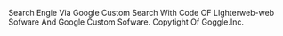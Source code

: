 Search Engie Via Google Custom Search
With Code OF LIghterweb-web Sofware And Google Custom Sofware.
Copytight Of Goggle.Inc.
